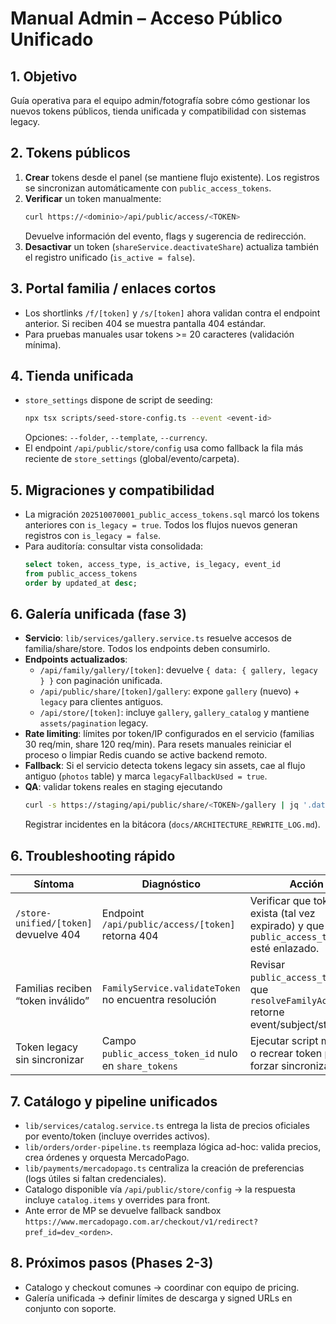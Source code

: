 # Manual Admin – Acceso Público Unificado

## 1. Objetivo
Guía operativa para el equipo admin/fotografía sobre cómo gestionar los
nuevos tokens públicos, tienda unificada y compatibilidad con sistemas legacy.

## 2. Tokens públicos
1. **Crear** tokens desde el panel (se mantiene flujo existente). Los registros
   se sincronizan automáticamente con `public_access_tokens`.
2. **Verificar** un token manualmente:
   ```bash
   curl https://<dominio>/api/public/access/<TOKEN>
   ```
   Devuelve información del evento, flags y sugerencia de redirección.
3. **Desactivar** un token (`shareService.deactivateShare`) actualiza también
   el registro unificado (`is_active = false`).

## 3. Portal familia / enlaces cortos
- Los shortlinks `/f/[token]` y `/s/[token]` ahora validan contra el endpoint
  anterior. Si reciben 404 se muestra pantalla 404 estándar.
- Para pruebas manuales usar tokens >= 20 caracteres (validación mínima).

## 4. Tienda unificada
- `store_settings` dispone de script de seeding:
  ```bash
  npx tsx scripts/seed-store-config.ts --event <event-id>
  ```
  Opciones: `--folder`, `--template`, `--currency`.
- El endpoint `/api/public/store/config` usa como fallback la fila más reciente
  de `store_settings` (global/evento/carpeta).

## 5. Migraciones y compatibilidad
- La migración `202510070001_public_access_tokens.sql` marcó los tokens
  anteriores con `is_legacy = true`. Todos los flujos nuevos generan registros
  con `is_legacy = false`.
- Para auditoría: consultar vista consolidada:
  ```sql
  select token, access_type, is_active, is_legacy, event_id
  from public_access_tokens
  order by updated_at desc;
  ```

## 6. Galería unificada (fase 3)
- **Servicio**: `lib/services/gallery.service.ts` resuelve accesos de familia/share/store. Todos los endpoints deben consumirlo.
- **Endpoints actualizados**:
  - `/api/family/gallery/[token]`: devuelve `{ data: { gallery, legacy } }` con paginación unificada.
  - `/api/public/share/[token]/gallery`: expone `gallery` (nuevo) + `legacy` para clientes antiguos.
  - `/api/store/[token]`: incluye `gallery`, `gallery_catalog` y mantiene `assets/pagination` legacy.
- **Rate limiting**: límites por token/IP configurados en el servicio (familias 30 req/min, share 120 req/min). Para resets manuales reiniciar el proceso o limpiar Redis cuando se active backend remoto.
- **Fallback**: Si el servicio detecta tokens legacy sin assets, cae al flujo antiguo (`photos` table) y marca `legacyFallbackUsed = true`.
- **QA**: validar tokens reales en staging ejecutando
  ```bash
  curl -s https://staging/api/public/share/<TOKEN>/gallery | jq '.data.gallery.rateLimit'
  ```
  Registrar incidentes en la bitácora (`docs/ARCHITECTURE_REWRITE_LOG.md`).

## 6. Troubleshooting rápido
| Síntoma | Diagnóstico | Acción |
|---------|------------|--------|
| `/store-unified/[token]` devuelve 404 | Endpoint `/api/public/access/[token]` retorna 404 | Verificar que token exista (tal vez expirado) y que `public_access_token_id` esté enlazado. |
| Familias reciben “token inválido” | `FamilyService.validateToken` no encuentra resolución | Revisar `public_access_tokens` y que `resolveFamilyAccess` retorne event/subject/student. |
| Token legacy sin sincronizar | Campo `public_access_token_id` nulo en `share_tokens` | Ejecutar script manual o recrear token para forzar sincronización. |

## 7. Catálogo y pipeline unificados
- `lib/services/catalog.service.ts` entrega la lista de precios oficiales por evento/token (incluye overrides activos).
- `lib/orders/order-pipeline.ts` reemplaza lógica ad-hoc: valida precios, crea órdenes y orquesta MercadoPago.
- `lib/payments/mercadopago.ts` centraliza la creación de preferencias (logs útiles si faltan credenciales).
- Catalogo disponible vía `/api/public/store/config` → la respuesta incluye `catalog.items` y overrides para front.
- Ante error de MP se devuelve fallback sandbox `https://www.mercadopago.com.ar/checkout/v1/redirect?pref_id=dev_<orden>`.

## 8. Próximos pasos (Phases 2-3)
- Catalogo y checkout comunes -> coordinar con equipo de pricing.
- Galería unificada -> definir límites de descarga y signed URLs en conjunto con
  soporte.
